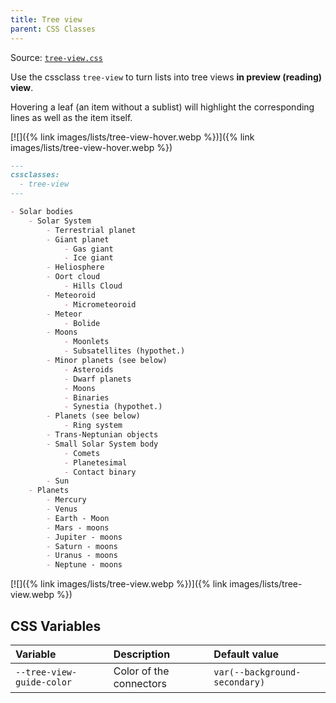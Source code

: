 ```yaml
---
title: Tree view
parent: CSS Classes
---
```


Source: [`tree-view.css`](https://github.com/ElsaTam/obsidian-fancy-a-story/blob/main/snippets/cssclasses/tree-view.css)

Use the cssclass `tree-view` to turn lists into tree views **in preview (reading) view**.

Hovering a leaf (an item without a sublist) will highlight the corresponding lines as well as the item itself.

[![]({% link images/lists/tree-view-hover.webp %})]({% link images/lists/tree-view-hover.webp %})


```md
---
cssclasses:
  - tree-view
---

- Solar bodies
    - Solar System
        - Terrestrial planet
        - Giant planet
            - Gas giant
            - Ice giant
        - Heliosphere
        - Oort cloud
            - Hills Cloud
        - Meteoroid
            - Micrometeoroid
        - Meteor
            - Bolide
        - Moons
            - Moonlets
            - Subsatellites (hypothet.)
        - Minor planets (see below)
            - Asteroids
            - Dwarf planets
            - Moons
            - Binaries
            - Synestia (hypothet.)
        - Planets (see below)
            - Ring system
        - Trans-Neptunian objects
        - Small Solar System body
            - Comets
            - Planetesimal
            - Contact binary
        - Sun
    - Planets
        - Mercury
        - Venus
        - Earth - Moon
        - Mars - moons
        - Jupiter - moons
        - Saturn - moons
        - Uranus - moons
        - Neptune - moons
```

[![]({% link images/lists/tree-view.webp %})]({% link images/lists/tree-view.webp %})


## CSS Variables

| Variable | Description | Default value |
|:---------|:------------|:--------------|
| `--tree-view-guide-color` | Color of the connectors | `var(--background-secondary)` |